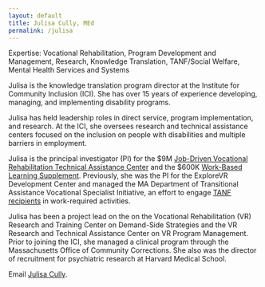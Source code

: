 ```yaml
---
layout: default
title: Julisa Cully, MEd 
permalink: /julisa
---
```

<!--<img src="/imgs/russ.jpg" alt="Russ Thelin" class="float-left padding-right">-->

Expertise: Vocational Rehabilitation, Program Development and Management, Research, Knowledge Translation, TANF/Social Welfare, Mental Health Services and Systems

Julisa is the knowledge translation program director at the Institute for Community Inclusion (ICI). She has over 15 years of experience developing, managing, and implementing disability programs.

Julisa has held leadership roles in direct service, program implementation, and research. At the ICI, she oversees research and technical assistance centers focused on the inclusion on people with disabilities and multiple barriers in employment. 

Julisa is the principal investigator (PI) for the $9M <a href="https://www.explorevr.org/content/research-projects-explorevr">Job-Driven Vocational Rehabilitation Technical Assistance Center</a> and the $600K <a href="https://www.explorevr.org/toolkits/customized-training-toolkit/workbased-learning/paid-work-experiences-toolkit">Work-Based Learning Supplement</a>. Previously, she was the PI for the ExploreVR Development Center and managed the MA Department of Transitional Assistance Vocational Specialist Initiative, an effort to engage <a href="https://www.acf.hhs.gov/ofa/programs/tanf">TANF recipients</a> in work-required activities. 

Julisa has been a project lead on the on the Vocational Rehabilitation (VR) Research and Training Center on Demand-Side Strategies and the VR Research and Technical Assistance Center on VR Program Management. Prior to joining the ICI, she managed a clinical program through the Massachusetts Office of Community Corrections. She also was the director of recruitment for psychiatric research at Harvard Medical School.

Email <a href="mailto:julisa.cully@umb.edu">Julisa Cully</a>. 


